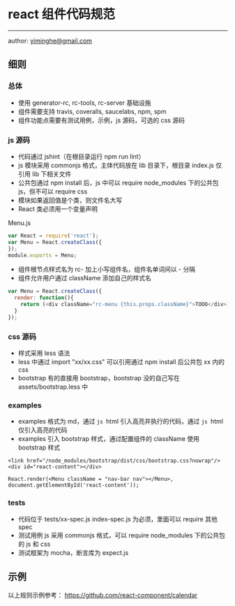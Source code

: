 # react 组件代码规范
---

author: yiminghe@gmail.com

## 细则

### 总体

- 使用 generator-rc, rc-tools, rc-server 基础设施
- 组件需要支持 travis, coveralls, saucelabs, npm, spm
- 组件功能点需要有测试用例，示例，js 源码，可选的 css 源码

### js 源码

- 代码通过 jshint（在根目录运行 npm run lint）
- js 模块采用 commonjs 格式，主体代码放在 lib 目录下，根目录 index.js 仅引用 lib 下相关文件
- 公共包通过 npm install 后，js 中可以 require node_modules 下的公共包 js，但不可以 require css
- 模块如果返回值是个类，则文件名大写
- React 类必须用一个变量声明

Menu.js
```js
var React = require('react');
var Menu = React.createClass({
});
module.exports = Menu;
```

- 组件根节点样式名为 rc- 加上小写组件名，组件名单词间以 - 分隔
- 组件允许用户通过 className 添加自己的样式名

```js
var Menu = React.createClass({
  render: function(){
    return (<div className="rc-menu {this.props.className}">TODO</div>);
  }
});
```

### css 源码

- 样式采用 less 语法
- less 中通过 import "xx/xx.css" 可以引用通过 npm install 后公共包 xx 内的 css
- bootstrap 有的直接用 bootstrap，bootstrap 没的自己写在 assets/bootstrap.less 中

### examples

- examples 格式为 md，通过 ````js ````html 引入高亮并执行的代码，通过 ```js ```html 仅引入高亮的代码
- examples 引入 bootstrap 样式，通过配置组件的 className 使用 bootstrap 样式

```
<link href="/node_modules/bootstrap/dist/css/bootstrap.css?nowrap"/>
<div id="react-content"></div>

React.render(<Menu className = "nav-bar nav"></Menu>, document.getElementById('react-content'));

```

### tests

- 代码位于 tests/xx-spec.js index-spec.js 为必须，里面可以 require 其他 spec
- 测试用例 js 采用 commonjs 格式，可以 require node_modules 下的公共包的 js 和 css
- 测试框架为 mocha，断言库为 expect.js

## 示例

以上规则示例参考： https://github.com/react-component/calendar

